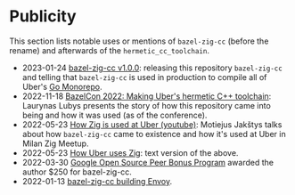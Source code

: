 # Publicity

This section lists notable uses or mentions of `bazel-zig-cc` (before the
rename) and afterwards of the `hermetic_cc_toolchain`.

- 2023-01-24 [bazel-zig-cc v1.0.0][bazel-zig-cc-v1]:
  releasing this repository `bazel-zig-cc` and telling that `bazel-zig-cc`
  is used in production to compile all of Uber's [Go Monorepo][go-monorepo].
- 2022-11-18 [BazelCon 2022: Making Uber's hermetic C++
  toolchain][bazelcon2022]: Laurynas Lubys presents the story of how this
  repository came into being and how it was used (as of the conference).
- 2022-05-23 [How Zig is used at Uber (youtube)][how-zig-is-used-at-uber]:
  Motiejus Jakštys talks about how `bazel-zig-cc` came to existence and
  how it's used at Uber in Milan Zig Meetup.
- 2022-05-23 [How Uber uses Zig][how-uber-uses-zig]: text version of the above.
- 2022-03-30 [Google Open Source Peer Bonus Program][google-award] awarded the
  author $250 for bazel-zig-cc.
- 2022-01-13 [bazel-zig-cc building Envoy][zig-cc-envoy].


[zig-cc-envoy]: https://github.com/envoyproxy/envoy/issues/19535
[google-award]: https://opensource.googleblog.com/2022/03/Announcing-First-Group-of-Google-Open-Source-Peer-Bonus-Winners-in-2022.html
[how-uber-uses-zig]: https://jakstys.lt/2022/h
[how-zig-is-used-at-uber]: https://www.youtube.com/watch?v=SCj2J3HcEfc
[bazel-zig-cc-v1]: https://lists.sr.ht/~motiejus/bazel-zig-cc/%3CCAFVMu-rYbf_jDTT4p%3DCS2KV1asdS5Ovo5AyuCwgv2AXr8OOP0g%40mail.gmail.com%3E
[go-monorepo]: https://www.uber.com/blog/go-monorepo-bazel/
[bazelcon2022]: https://www.youtube.com/watch?v=a1jXzx3884g
